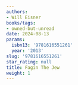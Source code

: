 ```yaml
---
authors:
- Will Eisner
books/tags:
- owned-but-unread
date: 2024-08-13
params:
  isbn13: '9781616551261'
  year: '2013'
slug: '9781616551261'
star_rating: null
title: Fagin The Jew
weight: 1
---
```



<!--more-->